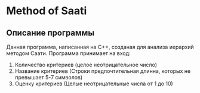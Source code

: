 # Method of Saati
 
## Описание программы

Данная программа, написанная на C++, созданая для анализа иерархий методом Саати.
Программа принимает на вход:
1) Количество критериев (целое неотрицательное число)
2) Название критериев (Строки предпочтительная длинна, которых не превышает 5-7 символов)
3) Оценку критериев (Целые неотрицательные числа от 1 до 10)